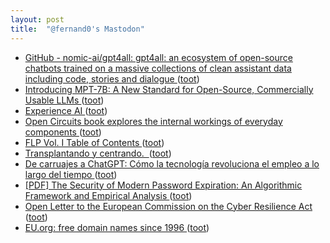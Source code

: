 ```yaml
---
layout: post
title:  "@fernand0's Mastodon"
---
```

*  [GitHub - nomic-ai/gpt4all: gpt4all: an ecosystem of open-source chatbots trained on a massive collections of clean assistant data including code, stories and dialogue ](https://github.com/nomic-ai/gpt4al) ([toot](https://mastodon.social/@fernand0/110564687526779518))
*  [Introducing MPT-7B: A New Standard for Open-Source, Commercially Usable LLMs ](https://www.mosaicml.com/blog/mpt-7) ([toot](https://mastodon.social/@fernand0/110564426492698281))
*  [Experience AI ](https://experience-ai.org/units/experience-ai-lesson) ([toot](https://mastodon.social/@fernand0/110564275924142753))
*  [Open Circuits book explores the internal workings of everyday components ](https://www.geeky-gadgets.com/open-circuits-book-05-10-2022) ([toot](https://mastodon.social/@fernand0/110563937649175433))
*  [FLP Vol. I Table of Contents ](https://www.feynmanlectures.caltech.edu/I_toc.htm) ([toot](https://mastodon.social/@fernand0/110561011717954751))
*  [Transplantando y centrando.  ](https://avecesunafoto.wordpress.com/2023/06/16/transplantando-y-centrando-2) ([toot](https://mastodon.social/@fernand0/110560812819562825))
*  [De carruajes a ChatGPT: Cómo la tecnología revoluciona el empleo a lo largo del tiempo ](https://wwwhatsnew.com/2023/04/26/de-carruajes-a-chatgpt-como-la-tecnologia-revoluciona-el-empleo-a-lo-largo-del-tiempo) ([toot](https://mastodon.social/@fernand0/110560804628769758))
*  [[PDF] The Security of Modern Password Expiration: An Algorithmic Framework and Empirical Analysis   ](https://www.cs.unc.edu/~fabian/papers/PasswordExpire.pdf) ([toot](https://mastodon.social/@fernand0/110560427867814793))
*  [Open Letter to the European Commission on the Cyber Resilience Act ](https://newsroom.eclipse.org/news/announcements/open-letter-european-commission-cyber-resilience-ac) ([toot](https://mastodon.social/@fernand0/110560157971791157))
*  [EU.org: free domain names since 1996 ](https://nic.eu.org) ([toot](https://mastodon.social/@fernand0/110559997724791891))
